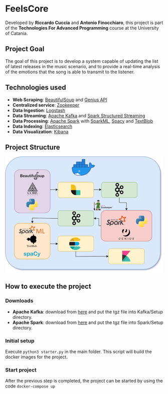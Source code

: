 # FeelsCore
Developed by **Riccardo Cuccia** and **Antonio Finocchiaro**, this project is part of the **Technologies For Advanced Programming** course at the University of Catania.

## Project Goal

The goal of this project is to develop a system capable of updating the list of latest releases in the music scenario, and to provide a real-time analysis of the emotions that the song is able to transmit to the listener.


## Technologies used
<ul>
<li> <strong>Web Scraping</strong>: <a href="https://www.crummy.com/software/BeautifulSoup/bs4/doc/">BeautifulSoup</a> and <a href="https://docs.genius.com">Genius API</a></li>
<li> <strong>Centralized service</strong>: <a href="https://zookeeper.apache.org/">Zookeeper</a></li>
<li> <strong>Data Ingestion</strong>: <a href="https://www.elastic.co/logstash/">Logstash</a></li>
<li><strong>Data Streaming</strong>: <a href="https://www.confluent.io/what-is-apache-kafka/">Apache Kafka</a> and <a href="https://spark.apache.org/docs/latest/structured-streaming-programming-guide.html">Spark Structured Streaming</a></li>
<li><strong>Data Processing</strong>: <a href="https://spark.apache.org/">Apache Spark</a> with <a href="https://spark.apache.org/docs/1.2.2/ml-guide.html">SparkML</a>, <a href="https://spacy.io">Spacy</a> and <a href="https://textblob.readthedocs.io/en/dev/">TextBlob</a></li>
<li><strong>Data Indexing</strong>: <a href="https://www.elastic.co/what-is/elasticsearch">Elasticsearch</a></li>
<li><strong>Data Visualization</strong>: <a href="https://www.elastic.co/what-is/kibana">Kibana</a></li>
</ul>

## Project Structure

<img src="./graphics/pipeline.png"/>

## How to execute the project

### Downloads
<ul>
<li><strong>Apache Kafka</strong>: download from <a href="https://dlcdn.apache.org/kafka/3.4.0/kafka_2.13-3.4.0.tgz">here</a> and put the tgz file into Kafka/Setup directory.</li>
<li><strong>Apache Spark</strong>: download from <a href="https://dlcdn.apache.org/spark/spark-3.4.0/spark-3.4.0-bin-hadoop3.tgz">here</a> and put the tgz file into Spark/Setup directory.</li>
</ul>

### Initial setup
Execute <code>python3 starter.py</code> in the main folder. This script will build the docker images for the project.

### Start project
After the previous step is completed, the project can be started by using the code <code>docker-compose up</code>